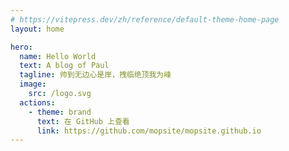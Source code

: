 ```yaml
---
# https://vitepress.dev/zh/reference/default-theme-home-page
layout: home

hero:
  name: Hello World
  text: A blog of Paul
  tagline: 帅到无边心是岸，拽临绝顶我为峰
  image:
    src: /logo.svg
  actions:
    - theme: brand
      text: 在 GitHub 上查看
      link: https://github.com/mopsite/mopsite.github.io
---
```


<style>
:root {
  --vp-home-hero-name-color: transparent;
  --vp-home-hero-name-background: linear-gradient(-20deg, var(--vp-c-brand-next) 0%, var(--vp-c-brand-1) 100%);
  --vp-home-hero-image-background-image: linear-gradient(-20deg, var(--vp-c-brand-next) 0%, var(--vp-c-brand-1) 100%);
  --vp-home-hero-image-filter: blur(80px);
}

@media (min-width: 640px) {
  :root {
    --vp-home-hero-image-filter: blur(120px);
  }
}

@media (min-width: 960px) {
  :root {
    --vp-home-hero-image-filter: blur(120px);
  }
}
</style>
